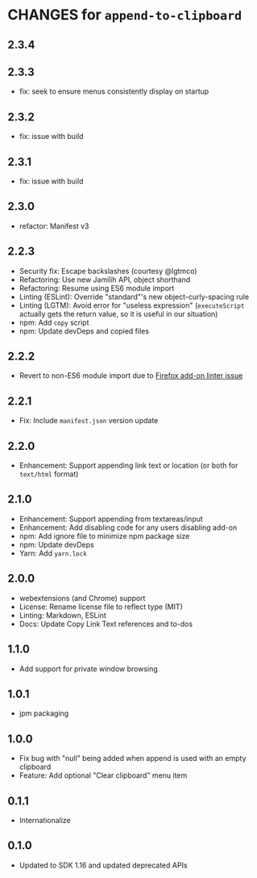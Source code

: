 # CHANGES for `append-to-clipboard`

## 2.3.4

## 2.3.3

- fix: seek to ensure menus consistently display on startup

## 2.3.2

- fix: issue with build

## 2.3.1

- fix: issue with build

## 2.3.0

- refactor: Manifest v3

## 2.2.3

- Security fix: Escape backslashes (courtesy @lgtmco)
- Refactoring: Use new Jamilih API, object shorthand
- Refactoring: Resume using ES6 module import
- Linting (ESLint): Override "standard"'s new object-curly-spacing rule
- Linting (LGTM): Avoid error for "useless expression" (`executeScript`
    actually gets the return value, so it is useful in our situation)
- npm: Add `copy` script
- npm: Update devDeps and copied files

## 2.2.2

- Revert to non-ES6 module import due to
    [Firefox add-on linter issue](https://github.com/mozilla/addons-linter/issues/1775)

## 2.2.1

- Fix: Include `manifest.json` version update

## 2.2.0

- Enhancement: Support appending link text or location (or
    both for `text/html` format)

## 2.1.0

- Enhancement: Support appending from textareas/input
- Enhancement: Add disabling code for any users disabling add-on
- npm: Add ignore file to minimize npm package size
- npm: Update devDeps
- Yarn: Add `yarn.lock`

## 2.0.0

- webextensions (and Chrome) support
- License: Rename license file to reflect type (MIT)
- Linting: Markdown, ESLint
- Docs: Update Copy Link Text references and to-dos

## 1.1.0
- Add support for private window browsing

## 1.0.1
- jpm packaging

## 1.0.0
- Fix bug with "null" being added when append is used with an empty clipboard
- Feature: Add optional "Clear clipboard" menu item

## 0.1.1
- Internationalize

## 0.1.0
- Updated to SDK 1.16 and updated deprecated APIs
